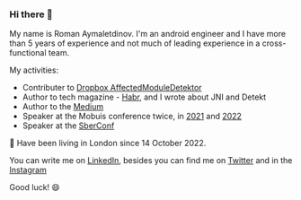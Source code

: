 ### Hi there 👋

My name is Roman Aymaletdinov. I'm an android engineer and I have more than 5 years of experience and not much of leading experience in a cross-functional team. 

My activities: 

  - Contributer to [Dropbox AffectedModuleDetektor](https://github.com/dropbox/AffectedModuleDetector)
  - Author to tech magazine - [Habr](https://habr.com/en/users/Evleaps/posts/), and I wrote about JNI and Detekt
  - Author to the [Medium](https://medium.com/@Evleaps)
  - Speaker at the Mobuis conference twice, in [2021](https://www.youtube.com/watch?v=V3KOElGS7PY) and [2022](https://www.youtube.com/watch?v=L04cpMbNQ10)
  - Speaker at the [SberConf](https://www.youtube.com/watch?v=7YaEoe_ib_g)

🔭 Have been living in London since 14 October 2022. 

You can write me on [LinkedIn](https://www.linkedin.com/in/raymaletdinov/),
besides you can find me on [Twitter](https://twitter.com/Evleaps) and in the [Instagram](https://www.instagram.com/roman_aymaletdinov/) 

Good luck! 😄

<!--
**Evleaps/Evleaps** is a ✨ _special_ ✨ repository because its `README.md` (this file) appears on your GitHub profile.

Here are some ideas to get you started:

- 🔭 I’m currently working on ...
- 🌱 I’m currently learning ...
- 👯 I’m looking to collaborate on ...
- 🤔 I’m looking for help with ...
- 💬 Ask me about ...
- 📫 How to reach me: ...
- 😄 Pronouns: ...
- ⚡ Fun fact: ...
-->

